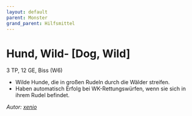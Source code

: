 ```yaml
---
layout: default
parent: Monster
grand_parent: Hilfsmittel
---
```


# Hund, Wild- [Dog, Wild]
3 TP, 12 GE, Biss (W6)
- Wilde Hunde, die in großen Rudeln durch die Wälder streifen.
- Haben automatisch Erfolg bei WK-Rettungswürfen, wenn sie sich in ihrem Rudel befindet.

*Autor: [xenio](https://xenioinabottle.blogspot.com)*

